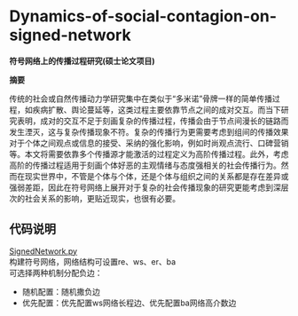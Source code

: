 # Dynamics-of-social-contagion-on-signed-network  
**符号网络上的传播过程研究(硕士论文项目)**

**摘要**

传统的社会或自然传播动力学研究集中在类似于“多米诺”骨牌一样的简单传播过程，如疾病扩散、舆论蔓延等，这类过程主要依靠节点之间的成对交互。而当下研究表明，成对的交互不足于刻画复杂的传播过程，传播会由于节点间漫长的链路而发生湮灭，这与复杂传播现象不符。复杂的传播行为更需要考虑到组间的传播效果对于个体之间观点或信息的接受、采纳的强化影响，例如时尚观点流行、口碑营销等。本文将需要依靠多个传播源才能激活的过程定义为高阶传播过程。此外，考虑高阶的传播过程适用于刻画个体好恶的主观情绪与态度强相关的社会传播行为。然而在现实世界中，不管是个体与个体，还是个体与组织之间的关系都是存在差异或强弱差距，因此在符号网络上展开对于复杂的社会传播现象的研究更能考虑到深层次的社会关系的影响，更贴近现实，也很有必要。  

## 代码说明  
[SignedNetwork.py](https://github.com/zaoshangqichuang/-thesis-Dynamics-of-social-contagion-on-signed-network/blob/main/%E4%BB%A3%E7%A0%81/SignedNetwork.py)  
构建符号网络，网络结构可设置re、ws、er、ba  
可选择两种机制分配负边：  
* 随机配置：随机撒负边  
* 优先配置：优先配置ws网络长程边、优先配置ba网络高介数边  
